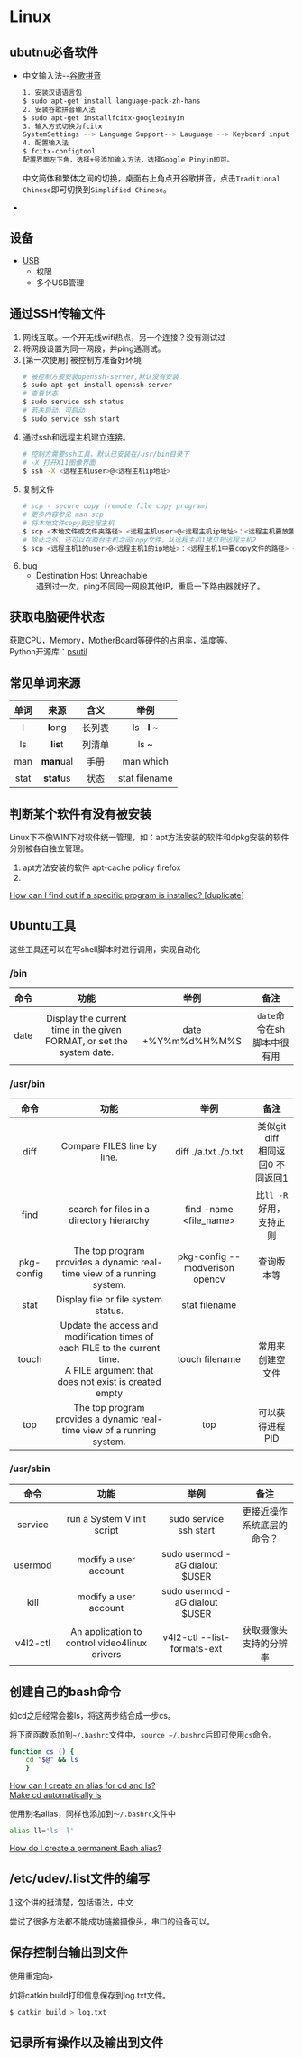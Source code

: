 # Linux

## ubutnu必备软件

* 中文输入法--[谷歌拼音](https://blog.csdn.net/lybhit/article/details/78663731)
    ``` bash
    1. 安装汉语语言包
    $ sudo apt-get install language-pack-zh-hans
    2. 安装谷歌拼音输入法
    $ sudo apt-get installfcitx-googlepinyin
    3. 输入方式切换为fcitx
    SystemSettings --> Language Support--> Lauguage --> Keyboard input method system中选择fcitx，重启或注销，重新进入。
    4. 配置输入法
    $ fcitx-configtool
    配置界面左下角，选择+号添加输入方法，选择Google Pinyin即可。
    ```
    中文简体和繁体之间的切换，桌面右上角点开谷歌拼音，点击`Traditional Chinese`即可切换到`Simplified Chinese`。

* 

## 设备

* [USB](./dev_usb.md)  
  * 权限
  * 多个USB管理 


## 通过SSH传输文件

1. 网线互联。一个开无线wifi热点，另一个连接？没有测试过
2. 将网段设置为同一网段，并ping通测试。
3. [第一次使用] 被控制方准备好环境    
    ``` bash
    # 被控制方要安装openssh-server,默认没有安装
    $ sudo apt-get install openssh-server
    # 查看状态
    $ sudo service ssh status
    # 若未启动，可启动
    $ sudo service ssh start
    ```
4. 通过ssh和远程主机建立连接。
    ``` bash
    # 控制方需要ssh工具，默认已安装在/usr/bin目录下
    # -X 打开X11图像界面
    $ ssh -X <远程主机user>@<远程主机ip地址>
    ``` 
5. 复制文件
   ``` bash
   # scp - secure copy (remote file copy program)
   # 更多内容参见 man scp
   # 将本地文件copy到远程主机
   $ scp <本地文件或文件夹路径> <远程主机user>@<远程主机ip地址>：<远程主机要放置文件的路径>
   # 除此之外，还可以在两台主机之间copy文件，从远程主机1拷贝到远程主机2
   $ scp <远程主机1的user>@<远程主机1的ip地址>：<远程主机1中要copy文件的路径> <远程主机2的user>@<远程主机2的ip地址>：<远程主机2中欲放置文件的路径>
   ```
6. bug  
   * Destination Host Unreachable  
     遇到过一次，ping不同同一网段其他IP，重启一下路由器就好了。


## 获取电脑硬件状态
获取CPU，Memory，MotherBoard等硬件的占用率，温度等。  
Python开源库：[psutil](https://github.com/giampaolo/psutil)

## 常见单词来源

|单词|来源|含义|举例|
|:---:|:---:|:---:|:---:|
|l|**l**ong|长列表|ls -**l** ~|
|ls|**l**i**s**t|列清单|ls ~|
|man|**man**ual|手册|man which|
|stat|**stat**us|状态|stat filename|


## 判断某个软件有没有被安装

Linux下不像WIN下对软件统一管理，如：apt方法安装的软件和dpkg安装的软件分别被各自独立管理。

1. apt方法安装的软件
   apt-cache policy firefox
2. 


[How can I find out if a specific program is installed? [duplicate]](https://askubuntu.com/questions/87415/how-can-i-find-out-if-a-specific-program-is-installed)

## Ubuntu工具

这些工具还可以在写shell脚本时进行调用，实现自动化

### /bin

|命令|功能|举例|备注|
|:--:|:--:|:--:|:--:|
|date|Display the current time in the given FORMAT, or set the system date.|date +%Y%m%d%H%M%S|`date`命令在sh脚本中很有用|



### /usr/bin

|命令|功能|举例|备注|
|:--:|:--:|:--:|:--:|
|diff|Compare FILES line by line.|diff ./a.txt ./b.txt|类似git diff </br> 相同返回0 不同返回1|
|find|search for files in a directory hierarchy|find -name <file_name>|比`ll -R`好用，支持正则|
|pkg-config|The  top program provides a dynamic real-time view of a running system.|pkg-config --modverison opencv|查询版本等|
|stat|Display file or file system status.|stat filename|
|touch|Update the access and modification times of each FILE to the current time.</br>  A FILE argument that does not exist is created empty|touch filename|常用来创建空文件|
|top|The  top program provides a dynamic real-time view of a running system.|top|可以获得进程PID|


### /usr/sbin

|命令|功能|举例|备注|
|:--:|:--:|:--:|:--:|
|service|run a System V init script|sudo service ssh start|更接近操作系统底层的命令？|
|usermod|modify a user account|sudo usermod -aG dialout $USER||
|kill|modify a user account|sudo usermod -aG dialout $USER||
|v4l2-ctl|An application to control video4linux drivers|v4l2-ctl --list-formats-ext|获取摄像头支持的分辨率|



## 创建自己的bash命令

如cd之后经常会接ls，将这两步结合成一步cs。  

将下面函数添加到`~/.bashrc`文件中，`source ~/.bashrc`后即可使用`cs`命令。

``` bash
function cs () {
    cd "$@" && ls
    }
```

[How can I create an alias for cd and ls?](https://askubuntu.com/questions/16106/how-can-i-create-an-alias-for-cd-and-ls)  
[Make cd automatically ls](https://unix.stackexchange.com/questions/20396/make-cd-automatically-ls)


使用别名alias，同样也添加到`～/.bashrc`文件中
``` bash
alias ll='ls -l'
```
[How do I create a permanent Bash alias?](https://askubuntu.com/questions/17536/how-do-i-create-a-permanent-bash-alias)

## /etc/udev/.list文件的编写

[1](https://www.ibm.com/developerworks/cn/linux/l-cn-udev/index.html) 这个讲的挺清楚，包括语法，中文

尝试了很多方法都不能成功链接摄像头，串口的设备可以。

## 保存控制台输出到文件

使用重定向`>`

如将catkin build打印信息保存到log.txt文件。
``` bash
$ catkin build > log.txt
```
## 记录所有操作以及输出到文件


